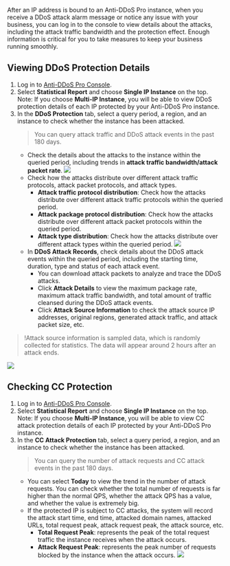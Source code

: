 After an IP address is bound to an Anti-DDoS Pro instance, when you receive a DDoS attack alarm message or notice any issue with your business, you can log in to the console to view details about the attacks, including the attack traffic bandwidth and the protection effect. Enough information is critical for you to take measures to keep your business running smoothly.
## Viewing DDoS Protection Details
1. Log in to [Anti-DDoS Pro Console](https://console.cloud.tencent.com/dayu/bgp_v2).
2. Select **Statistical Report** and choose **Single IP Instance** on the top.
   Note: If you choose **Multi-IP Instance**, you will be able to view DDoS protection details of each IP protected by your Anti-DDoS Pro instance.
3. In the **DDoS Protection** tab, select a query period, a region, and an instance to check whether the instance has been attacked.
   >You can query attack traffic and DDoS attack events in the past 180 days.
   >
	- Check the details about the attacks to the instance within the queried period, including trends in **attack traffic bandwidth/attack packet rate**.
![](https://main.qcloudimg.com/raw/f85be5ab570a2d24cd9aff3ed3610a0e.png)
	- Check how the attacks distribute over different attack traffic protocols, attack packet protocols, and attack types.
		- **Attack traffic protocol distribution**: Check how the attacks distribute over different attack traffic protocols within the queried period.
		- **Attack package protocol distribution**: Check how the attacks distribute over different attack packet protocols within the queried period.
		- **Attack type distribution**: Check how the attacks distribute over different attack types within the queried period.
![](https://main.qcloudimg.com/raw/3f42c5495df9beb5b0a69351dfa28371.png)
	-  In **DDoS Attack Records**, check details about the DDoS attack events within the queried period, including the starting time, duration, type and status of each attack event.
		- You can download attack packets to analyze and trace the DDoS attacks.
		- Click **Attack Details** to view the maximum package rate, maximum attack traffic bandwidth, and total amount of traffic cleansed during the DDoS attack events.
		- Click **Attack Source Information** to check the attack source IP addresses, original regions, generated attack traffic, and attack packet size, etc.
>!Attack source information is sampled data, which is randomly collected for statistics. The data will appear around 2 hours after an attack ends.
>
![](https://main.qcloudimg.com/raw/7d41cf01864b72699fdd6b1286b70a13.png)

## Checking CC Protection
1. Log in to [Anti-DDoS Pro Console](https://console.cloud.tencent.com/dayu/bgp_v2).
2. Select **Statistical Report** and choose **Single IP Instance** on the top.
   Note: If you choose **Multi-IP Instance**, you will be able to view CC attack protection details of each IP protected by your Anti-DDoS Pro instance.
3. In the **CC Attack Protection** tab, select a query period, a region, and an instance to check whether the instance has been attacked.
   >You can query the number of attack requests and CC attack events in the past 180 days.
   >
	- You can select **Today** to view the trend in the number of attack requests. You can check whether the total number of requests is far higher than the normal QPS, whether the attack QPS has a value, and whether the value is extremely big.
	- If the protected IP is subject to CC attacks, the system will record the attack start time, end time, attacked domain names, attacked URLs, total request peak, attack request peak, the attack source, etc.
		-  **Total Request Peak**: represents the peak of the total request traffic the instance receives when the attack occurs.
		- **Attack Request Peak**: represents the peak number of requests blocked by the instance when the attack occurs.
![](https://main.qcloudimg.com/raw/8c7200189ea496f4b562fca672929f02.png)

